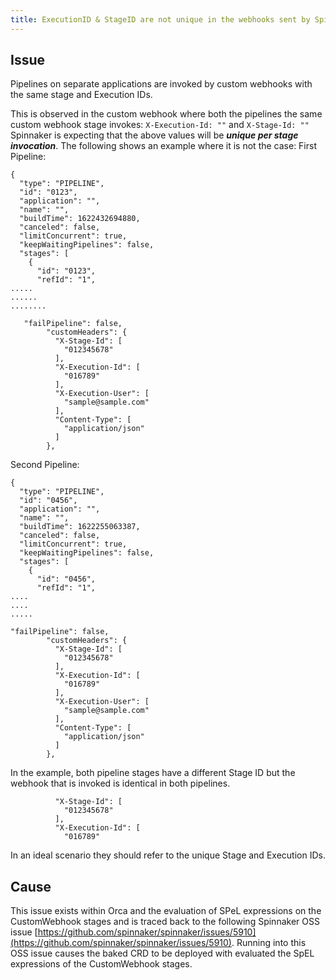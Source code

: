 ```yaml
---
title: ExecutionID & StageID are not unique in the webhooks sent by Spinnaker CustomWebhook stages
---
```


## Issue
Pipelines on separate applications are invoked by custom webhooks with the same stage and Execution IDs.

This is observed in the custom webhook where both the pipelines the same custom webhook stage invokes:
```X-Execution-Id: ""```
and
```X-Stage-Id: ""```
Spinnaker is expecting that the above values will be ***unique per stage invocation***.
The following shows an example where it is not the case:
First Pipeline:
```
{
  "type": "PIPELINE",
  "id": "0123",
  "application": "",
  "name": "",
  "buildTime": 1622432694880,
  "canceled": false,
  "limitConcurrent": true,
  "keepWaitingPipelines": false,
  "stages": [
    {
      "id": "0123",
      "refId": "1",
.....
......
........

   "failPipeline": false,
        "customHeaders": {
          "X-Stage-Id": [
            "012345678"
          ],
          "X-Execution-Id": [
            "016789"
          ],
          "X-Execution-User": [
            "sample@sample.com"
          ],
          "Content-Type": [
            "application/json"
          ]
        },
```
Second Pipeline:
```
{
  "type": "PIPELINE",
  "id": "0456",
  "application": "",
  "name": "",
  "buildTime": 1622255063387,
  "canceled": false,
  "limitConcurrent": true,
  "keepWaitingPipelines": false,
  "stages": [
    {
      "id": "0456",
      "refId": "1",
....
....
.....

"failPipeline": false,
        "customHeaders": {
          "X-Stage-Id": [
            "012345678"
          ],
          "X-Execution-Id": [
            "016789"
          ],
          "X-Execution-User": [
            "sample@sample.com"
          ],
          "Content-Type": [
            "application/json"
          ]
        },
```
In the example, both pipeline stages have a different Stage ID but the webhook that is invoked is identical in both pipelines.
```
          "X-Stage-Id": [
            "012345678"
          ],
          "X-Execution-Id": [
            "016789"
```
In an ideal scenario they should refer to the unique Stage and Execution IDs.

## Cause
This issue exists within Orca and the evaluation of SPeL expressions on the CustomWebhook stages and is traced back to the following Spinnaker OSS issue [https://github.com/spinnaker/spinnaker/issues/5910](https://github.com/spinnaker/spinnaker/issues/5910).
Running into this OSS issue causes the baked CRD to be deployed with evaluated the SpEL expressions of the CustomWebhook stages. 


